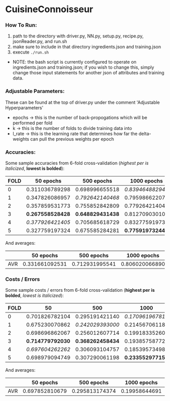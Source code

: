 # CuisineConnoisseur

### How To Run:
1. path to the directory with driver.py, NN.py, setup.py, recipe.py, jsonReader.py, and run.sh
2. make sure to include in that directory ingredients.json and training.json
3. execute `./run.sh`
  * NOTE: the bash script is currently configured to operate on ingredients.json and training.json; if you wish to change this, simply change those input statements for another json of attributes and training data.

### Adjustable Parameters:
These can be found at the top of driver.py under the comment 'Adjustable Hyperparameters'
* epochs -> this is the number of back-propogations which will be performed per fold
* k -> this is the number of folds to divide training data into
* l_rate -> this is the learning rate that determines how far the delta-weights can pull the previous weights per epoch

### Accuracies:

Some sample accuracies from 6-fold cross-validation (_highest per is italicized_, **lowest is bolded**):

| FOLD 	| 50 epochs      	    | 500 epochs          | 1000 epochs         | 2000 epochs    	    |
|------	|--------------------	|--------------------	|--------------------	|--------------------	|
| 0    	| 0.311036789298 	    | 0.698996655518 	    | _0.839464882943_ 	  | 0.846153846154 	    |
| 1    	| 0.347826086957 	    | _0.792642140468_ 	  | 0.795986622074 	    | **0.826086956522** 	|
| 2    	| 0.357859531773 	    | 0.755852842809 	    | 0.779264214047 	    | _0.886287625418_ 	  |
| 3    	| **0.267558528428** 	| **0.648829431438** 	| 0.812709030100 	    | 0.859531772575 	    |
| 4    	| _0.377926421405_ 	  | 0.705685618729 	    | 0.832775919732 	    | 0.852842809365 	    |
| 5    	| 0.327759197324 	    | 0.675585284281 	    | **0.775919732441** 	| 0.846153846154 	    |

And averages:

|     	| 50 epochs      	    | 500 epochs          | 1000 epochs         | 2000 epochs    	    |
|------	|--------------------	|--------------------	|--------------------	|--------------------	|
| AVR 	| 0.331661092531 	    | 0.712931995541 	    | 0.806020066890 	    | 0.852842809365 	    |

### Costs / Errors

Some sample costs / errors from 6-fold cross-validation (**highest per is bolded**, _lowest is italicized_):

| FOLD 	| 50             	    | 500            	    | 1000           	    | 2000           	    |
|------	|--------------------	|--------------------	|--------------------	|--------------------	|
| 0    	| 0.701826782104 	    | 0.295191421140 	    | _0.170961967811_ 	  | 0.145065824116 	    |
| 1    	| 0.675230070862 	    | _0.242029393000_ 	  | 0.214567061180 	    | **0.159498909199** 	|
| 2    	| 0.698696862067 	    | 0.256012607714 	    | 0.199183352604 	    | _0.112092391518_   	|
| 3    	| **0.714779792030** 	| **0.368262458434** 	| 0.193857587727 	    | 0.128988992820 	    |
| 4    	| _0.697604262262_ 	  | 0.306093104757 	    | 0.185395734980 	    | 0.125987036302 	    |
| 5    	| 0.698979094749 	    | 0.307290061198 	    | **0.233552977155** 	| 0.142213486649 	    |

And averages:

|     	| 50 epochs      	    | 500 epochs          | 1000 epochs         | 2000 epochs    	    |
|------	|--------------------	|--------------------	|--------------------	|--------------------	|
| AVR 	| 0.697852810679 	    | 0.295813174374 	    | 0.19958644691 	    | 0.135641106767 	    |
